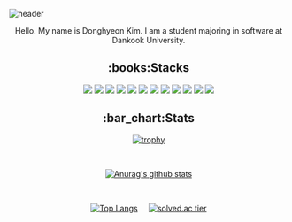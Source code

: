![header](https://capsule-render.vercel.app/api?type=waving&color=000000&height=200&section=header&text=DongChyeon&desc=Hello%20I'm&descAlignY=30&fontColor=ffffff&fontSize=48)

<p align="center">
    Hello. My name is Donghyeon Kim. I am a student majoring in software at Dankook University.
</p>

<div align="center">
<h2>:books:Stacks</h2>

<img src="https://img.shields.io/badge/C-A8B9CC?style=flat-square&logo=c&logoColor=white"/>
<img src="https://img.shields.io/badge/C++-00599C?style=flat-square&logo=cplusplus&logoColor=white"/>
<img src="https://img.shields.io/badge/Python-3776AB?style=flat-square&logo=python&logoColor=white"/>
<img src="https://img.shields.io/badge/HTML5-E34F26?style=flat-square&logo=html5&logoColor=white"/>
<img src="https://img.shields.io/badge/CSS3-1572B6?style=flat-square&logo=css3&logoColor=white"/>
<img src="https://img.shields.io/badge/JavaScript-F7DF1E?style=flat-square&logo=javascript&logoColor=white"/>
<img src="https://img.shields.io/badge/Node.js-339933?style=flat-square&logo=node.js&logoColor=white"/>
<img src="https://img.shields.io/badge/Java-007396?style=flat&logo=OpenJDK&logoColor=white"/>
<img src="https://img.shields.io/badge/Kotlin-7F52FF?style=flat-square&logo=kotlin&logoColor=white"/>
<img src="https://img.shields.io/badge/Firebase-FFCA28?style=flat-square&logo=firebase&logoColor=white"/>
<img src="https://img.shields.io/badge/Oracle-F80000?style=flat-square&logo=oracle&logoColor=white">
<img src="https://img.shields.io/badge/MySQL-4479A1?style=flat-square&logo=mysql&logoColor=white">
</div>

<div align="center">
<h2>:bar_chart:Stats</h2>

[![trophy](https://github-profile-trophy.vercel.app/?username=ryo-ma&theme=onedark)](https://github.com/ryo-ma/github-profile-trophy)

<br>

[![Anurag's github stats](https://github-readme-stats.vercel.app/api?username=dongchyeon)](https://github.com/anuraghazra/github-readme-stats)

<br>

[![Top Langs](https://github-readme-stats.vercel.app/api/top-langs/?username=dongchyeon&layout=compact&hide=jupyter%20notebook,html&langs_count=7)](https://github.com/anuraghazra/github-readme-stats)&nbsp;&nbsp;&nbsp;&nbsp;
[![solved.ac tier](http://mazassumnida.wtf/api/v2/generate_badge?boj=rocket2485)](https://solved.ac/rocket2485)
</div>



